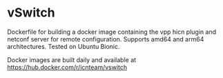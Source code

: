 # vSwitch
Dockerfile for building a docker image containing the vpp hicn plugin and netconf server for remote configuration.
Supports amd64 and arm64 architectures. Tested on Ubuntu Bionic.

Docker images are built daily and available at https://hub.docker.com/r/icnteam/vswitch
